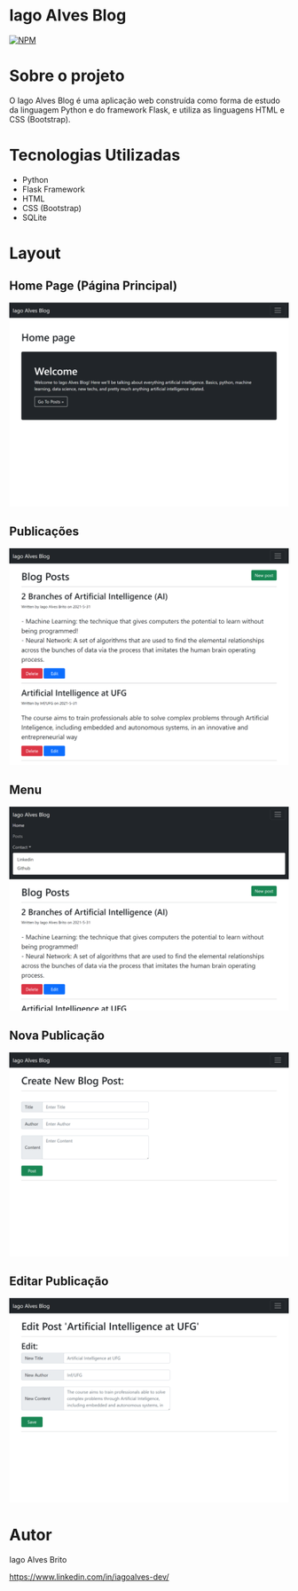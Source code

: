 # Iago Alves Blog
[![NPM](https://img.shields.io/npm/l/react)](https://github.com/iago159/Blog_Iago_Alves/blob/main/LICENSE)

# Sobre o projeto

O Iago Alves Blog é uma aplicação web construída como forma de estudo da linguagem Python e do framework Flask, e utiliza as linguagens HTML e CSS (Bootstrap).

# Tecnologias Utilizadas

- Python
- Flask Framework
- HTML
- CSS (Bootstrap)
- SQLite

# Layout

## Home Page (Página Principal)
![Index](https://github.com/iago159/Blog_Iago_Alves/blob/main/layout/homepage.png)

## Publicações
![Posts](https://github.com/iago159/Blog_Iago_Alves/blob/main/layout/posts.png)

## Menu
![Menu](https://github.com/iago159/Blog_Iago_Alves/blob/main/layout/menu_on.png)

## Nova Publicação
![Novo](https://github.com/iago159/Blog_Iago_Alves/blob/main/layout/new_post.png)

## Editar Publicação
![Editar](https://github.com/iago159/Blog_Iago_Alves/blob/main/layout/edit_post.png)

# Autor

Iago Alves Brito

https://www.linkedin.com/in/iagoalves-dev/

